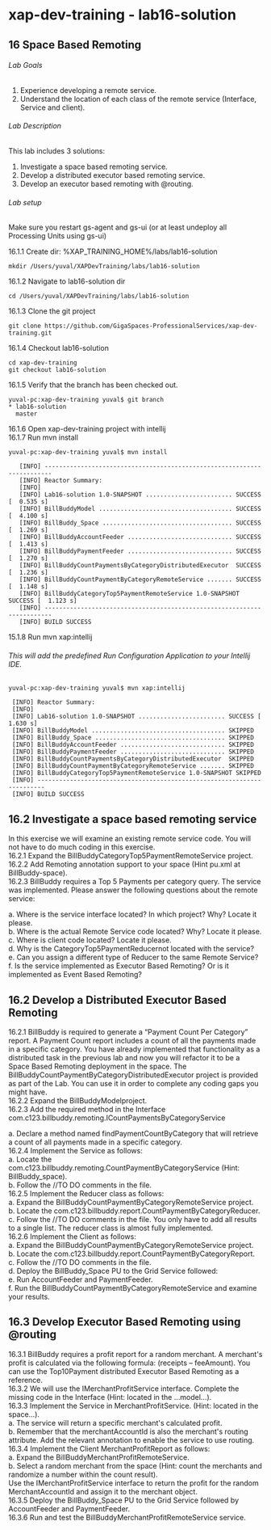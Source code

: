 # xap-dev-training - lab16-solution

## 16	Space Based Remoting

###### Lab Goals
1.  Experience developing a remote service.
2.  Understand the location of each class of the remote service (Interface, Service and client).
###### Lab Description
This lab includes 3 solutions:
1. 	Investigate a space based remoting service.
2.	Develop a distributed executor based remoting service.
3.	Develop an executor based remoting with @routing.
###### Lab setup
Make sure you restart gs-agent and gs-ui (or at least undeploy all Processing Units using gs-ui)

16.1.1 Create dir: %XAP_TRAINING_HOME%/labs/lab16-solution

    mkdir /Users/yuval/XAPDevTraining/labs/lab16-solution

16.1.2 Navigate to lab16-solution dir

    cd /Users/yuval/XAPDevTraining/labs/lab16-solution

16.1.3 Clone the git project

    git clone https://github.com/GigaSpaces-ProfessionalServices/xap-dev-training.git

16.1.4 Checkout lab16-solution

    cd xap-dev-training
    git checkout lab16-solution
    
16.1.5 Verify that the branch has been checked out.

    yuval-pc:xap-dev-training yuval$ git branch
    * lab16-solution
      master
               
16.1.6 Open xap-dev-training project with intellij <br />
16.1.7 Run mvn install

    yuval-pc:xap-dev-training yuval$ mvn install
    
       [INFO] ------------------------------------------------------------------------
       [INFO] Reactor Summary:
       [INFO] 
       [INFO] Lab16-solution 1.0-SNAPSHOT ........................ SUCCESS [  0.535 s]
       [INFO] BillBuddyModel ..................................... SUCCESS [  4.100 s]
       [INFO] BillBuddy_Space .................................... SUCCESS [  1.269 s]
       [INFO] BillBuddyAccountFeeder ............................. SUCCESS [  1.413 s]
       [INFO] BillBuddyPaymentFeeder ............................. SUCCESS [  1.270 s]
       [INFO] BillBuddyCountPaymentsByCategoryDistributedExecutor  SUCCESS [  1.236 s]
       [INFO] BillBuddyCountPaymentByCategoryRemoteService ....... SUCCESS [  1.148 s]
       [INFO] BillBuddyCategoryTop5PaymentRemoteService 1.0-SNAPSHOT SUCCESS [  1.123 s]
       [INFO] ------------------------------------------------------------------------
       [INFO] BUILD SUCCESS


15.1.8 Run mvn xap:intellij
###### This will add the predefined Run Configuration Application to your Intellij IDE.

    yuval-pc:xap-dev-training yuval$ mvn xap:intellij
    
     [INFO] Reactor Summary:
     [INFO] 
     [INFO] Lab16-solution 1.0-SNAPSHOT ........................ SUCCESS [  1.630 s]
     [INFO] BillBuddyModel ..................................... SKIPPED
     [INFO] BillBuddy_Space .................................... SKIPPED
     [INFO] BillBuddyAccountFeeder ............................. SKIPPED
     [INFO] BillBuddyPaymentFeeder ............................. SKIPPED
     [INFO] BillBuddyCountPaymentsByCategoryDistributedExecutor  SKIPPED
     [INFO] BillBuddyCountPaymentByCategoryRemoteService ....... SKIPPED
     [INFO] BillBuddyCategoryTop5PaymentRemoteService 1.0-SNAPSHOT SKIPPED
     [INFO] ------------------------------------------------------------------------
     [INFO] BUILD SUCCESS

## 16.2	Investigate a space based remoting service
In this exercise we will examine an existing remote service code. 
You will not have to do much coding in this exercise. <br /> 
16.2.1	Expand the BillBuddyCategoryTop5PaymentRemoteService project. <br /> 
16.2.2	Add Remoting annotation support to your space (Hint pu.xml at BillBuddy-space). <br />
16.2.3	BillBuddy requires a Top 5 Payments per category query. 
The service was implemented. Please answer the following questions about the remote service: <br />

a.	Where is the service interface located? In which project? Why? Locate it please. <br /> 
b.	Where is the actual Remote Service code located? Why? Locate it please. <br />
c.	Where is client code located? Locate it please. <br />
d.	Why is the CategoryTop5PaymentReducernot located with the service? <br />
e.	Can you assign a different type of Reducer to the same Remote Service?
f.	Is the service implemented as Executor Based Remoting? Or is it implemented as Event Based Remoting?

## 16.2	Develop a Distributed Executor Based Remoting
16.2.1	BillBuddy is required to generate a “Payment Count Per Category” report. 
A Payment Count report includes a count of all the payments made in a specific category.
You have already implemented that functionality as a distributed task in the previous lab 
and now you will refactor it to be a Space Based Remoting deployment in the space. 
The BillBuddyCountPaymentByCategoryDistributedExecutor project is provided as part of the Lab. 
You can use it in order to complete any coding gaps you might have. <br />
16.2.2	 Expand the BillBuddyModelproject. <br /> 
16.2.3	 Add the required method in the Interface com.c123.billbuddy.remoting.ICountPaymentsByCategoryService <br />

a.	Declare a method named findPaymentCountByCategory that will retrieve a count of all payments made in a specific category. <br /> 
16.2.4	 Implement the Service as follows: <br />
a.	Locate the com.c123.billbuddy.remoting.CountPaymentByCategoryService (Hint: BillBuddy_space). <br />
b.	Follow the //TO DO comments in the file. <br />
16.2.5	 Implement the Reducer class as follows: <br />
a.	Expand the BillBuddyCountPaymentByCategoryRemoteService project. <br />
b.	Locate the com.c123.billbuddy.report.CountPaymentByCategoryReducer. <br />
c.	Follow the //TO DO comments in the file. 
You only have to add all results to a single list. 
The reducer class is almost fully implemented. <br />
16.2.6	 Implement the Client as follows: <br />
a.	Expand the BillBuddyCountPaymentByCategoryRemoteService project. <br />
b.	Locate the com.c123.billbuddy.report.CountPaymentByCategoryReport. <br />
c.	Follow the //TO DO comments in the file. <br />
d.	Deploy the BillBuddy_Space PU to the Grid Service followed: <br /> 
e.	Run AccountFeeder and PaymentFeeder. <br />
f.	Run the BillBuddyCountPaymentByCategoryRemoteService and examine your results. 

## 16.3	Develop Executor Based Remoting using @routing
16.3.1	BillBuddy requires a profit report for a random merchant. 
A merchant's profit is calculated via the following formula: (receipts – feeAmount). 
You can use the Top10Payment distributed Executor Based Remoting as a reference. <br />
16.3.2	We will use the IMerchantProfitService interface. 
Complete the missing code in the Interface (Hint: located in the …model…). <br />
16.3.3	Implement the Service in MerchantProfitService. (Hint: located in the space…). <br />
a.	The service will return a specific merchant's calculated profit. <br />
b.	Remember that the merchantAccountId is also the merchant's routing attribute. 
Add the relevant annotation to enable the service to use routing. <br />
16.3.4	Implement the Client MerchantProfitReport as follows: <br />
a.	Expand the BillBuddyMerchantProfitRemoteService. <br />
b.	Select a random merchant from the space (Hint: count the merchants and randomize a number within the count result). <br />
Use the IMerchantProfitService interface to return the profit for the random MerchantAccountId and assign it to the merchant object. <br />
16.3.5	Deploy the BillBuddy_Space PU to the Grid Service followed by 
AccountFeeder and PaymentFeeder. <br />
16.3.6	Run and test the BillBuddyMerchantProfitRemoteService service.

